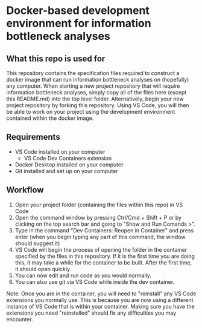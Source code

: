 # Docker-based development environment for information bottleneck analyses

## What this repo is used for
This repository contains the specification files required to construct a docker image that can run information bottleneck analyses on (hopefully) any computer. When starting a new project repository that will require information bottleneck analyses, simply copy all of the files here (except this README.md) into the top level folder. Alternatively, begin your new project repository by forking this repository. Using VS Code, you will then be able to work on your project using the development environment contained within the docker image.

## Requirements
- VS Code installed on your computer
    - VS Code Dev Containers extension
- Docker Desktop installed on your computer
- Git installed  and set up on your computer

## Workflow
1. Open your project folder (containing the files within this repo) in VS Code
2. Open the command window by pressing Ctrl/Cmd + Shift + P or by clicking on the top search bar and going to "Show and Run Comands >".
3. Type in the command "Dev Containers: Reopen in Container" and press enter (when you begin typing any part of this command, the window should suggest it)
4. VS Code will begin the process of opening the folder in the container specified by the files in this repository. If it is the first time you are doing this, it may take a while for the container to be built. After the first time, it should open quickly.
5. You can now edit and run code as you would normally.
6. You can also use git via VS Code while inside the dev container.

Note: Once you are in the container, you will need to "reinstall" any VS Code extensions you normally use. This is because you are now using a different instance of VS Code that is within your container. Making sure you have the extensions you need "reinstalled" should fix any difficulties you may encounter.